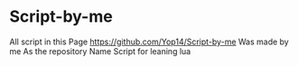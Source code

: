 # Script-by-me
All script in this Page https://github.com/Yop14/Script-by-me Was made by me As the repository Name
Script for leaning lua

